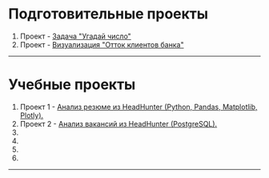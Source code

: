 # Подготовительные проекты

  1. Проект - [Задача "Угадай число"]()
  2. Проект - [Визуализация "Отток клиентов банка" ]()

---

# Учебные проекты 

  1. Проект 1 - [Анализ резюме из HeadHunter (Python, Pandas, Matplotlib, Plotly).]()
  2. Проект 2 - [Анализ вакансий из HeadHunter (PostgreSQL).]()
  3. 
  4. 
  5. 
  6. 

---
